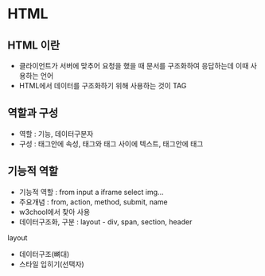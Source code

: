 # HTML
## HTML 이란
- 클라이언트가 서버에 맞추어 요청을 했을 때 문서를 구조화하여 응답하는데 이때 사용하는 언어
- HTML에서 데이터를 구조화하기 위해 사용하는 것이 TAG

## 역할과 구성
- 역할 : 기능, 데이터구분자
- 구성 : 태그안에 속성, 태그와 태그 사이에 텍스트, 태그안에 태그

## 기능적 역할
- 기능적 역할 : from input a iframe select img...
- 주요개념 : from, action, method, submit, name
- w3chool에서 찾아 사용
- 데이터구조화, 구분 : layout - div, span, section, header

layout
- 데이터구조(뼈대)
- 스타일 입히기(선택자)